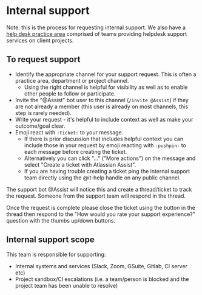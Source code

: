 # Internal support

Note: this is the process for requesting internal support. We also have a [help desk practice area](../120-help-desk/helpdesk.md) comprised of teams providing helpdesk support services on client projects.

## To request support

- Identify the appropriate channel for your support request. This is often a practice area, department or project channel.
  - Using the right channel is helpful for visibility as well as to enable other people to follow or participate.
- Invite the "@Assist" bot user to this channel (`/invite @Assist`) if they are not already a member (this user is already on most channels, this step is rarely needed).
- Write your request - it's helpful to include context as well as make your outcome/goal clear.
- Emoji react with `:ticket:` to your message.
  - If there is prior discussion that includes helpful context you can include those in your request by emoji reacting with `:pushpin:` to each message before creating the ticket.
  - Alternatively you can click "..." ("More actions") on the message and select "Create a ticket with Atlassian Assist".
  - If you are having trouble creating a ticket ping the internal support team directly using the @it-help handle on any public channel.

The support bot @Assist will notice this and create a thread/ticket to track the request. Someone from the support team will respond in the thread.

Once the request is complete please close the ticket using the button in the thread then respond to the "How would you rate your support experience?" question with the thumbs up/down buttons.

## Internal support scope

This team is responsible for supporting:

- Internal systems and services (Slack, Zoom, GSuite, Gitlab, CI server etc)
- Project sandbox/CI escalations (i.e. a team/person is blocked and the project team has been unable to resolve)
